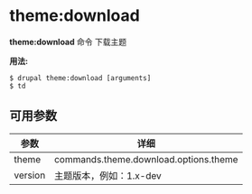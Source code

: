 # theme:download
**theme:download** 命令 下载主题

**用法:**
```
$ drupal theme:download [arguments] 
$ td  
```

## 可用参数
参数 | 详细
---------|-------------
theme | commands.theme.download.options.theme
version | 主题版本，例如：1.x-dev

